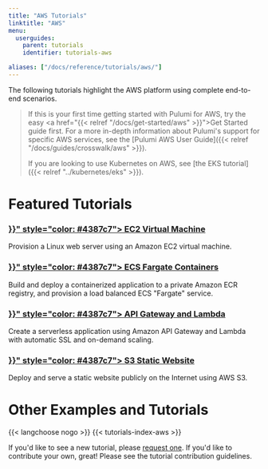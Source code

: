 ```yaml
---
title: "AWS Tutorials"
linktitle: "AWS"
menu:
  userguides:
    parent: tutorials
    identifier: tutorials-aws

aliases: ["/docs/reference/tutorials/aws/"]
---
```


The following tutorials highlight the AWS platform using complete end-to-end scenarios.

> If this is your first time getting started with Pulumi for AWS, try the
> easy <a href="{{< relref "/docs/get-started/aws" >}}">Get Started guide</a> first.
> For a more in-depth information about Pulumi's support for specific AWS services, see the
> [Pulumi AWS User Guide]({{< relref "/docs/guides/crosswalk/aws" >}}).
>
> If you are looking to use Kubernetes on AWS, see [the EKS tutorial]({{< relref "../kubernetes/eks" >}}).

# Featured Tutorials

<div class="md:flex flex-row mt-6 mb-6">
    <div class="w-1/2 border-solid border-t-2 border-gray-200">
        <h3 class="no-anchor pt-4">
            <i class="fas fa-server pr-2"></i>
            <a href="{{< relref "ec2-webserver" >}}" style="color: #4387c7">
                EC2 Virtual Machine
            </a>
        </h3>
        <p>
            Provision a Linux web server using an Amazon EC2 virtual machine.
        </p>
    </div>
    <div class="w-1/2 border-solid ml-4 border-t-2 border-gray-200">
        <h3 class="no-anchor pt-4">
            <i class="fas fa-boxes pr-2"></i>
            <a href="{{< relref "ecs-fargate" >}}" style="color: #4387c7">
                ECS Fargate Containers
            </a>
        </h3>
        <p>
            Build and deploy a containerized application to a private
            Amazon ECR registry, and provision a load balanced ECS "Fargate"
            service.
        </p>
    </div>
</div>

<div class="md:flex flex-row mt-6 mb-6">
    <div class="w-1/2 border-solid border-t-2 border-gray-200">
        <h3 class="no-anchor pt-4">
            <i class="fas fa-bolt pr-2"></i>
            <a href="{{< relref "rest-api" >}}" style="color: #4387c7">
                API Gateway and Lambda
            </a>
        </h3>
        <p>
            Create a serverless application using Amazon API Gateway and
            Lambda with automatic SSL and on-demand scaling.
        </p>
    </div>
    <div class="w-1/2 border-solid ml-4 border-t-2 border-gray-200">
        <h3 class="no-anchor pt-4">
            <i class="fas fa-globe pr-2"></i>
            <a href="{{< relref "s3-website" >}}" style="color: #4387c7">
                S3 Static Website
            </a>
        </h3>
        <p>
            Deploy and serve a static website publicly on the Internet using AWS S3.
        </p>
    </div>
</div>

# Other Examples and Tutorials

{{< langchoose nogo >}}
{{< tutorials-index-aws >}}

If you'd like to see a new tutorial, please [request one](
https://github.com/pulumi/docs/issues/new?title=New%20AWS%20Tutorial%20Request). If you'd like
to contribute your own, great! Please see the tutorial contribution guidelines.
